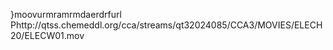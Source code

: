    }moov   urmra   mrmda   erdrf    url    Phttp://qtss.chemeddl.org/cca/streams/qt32024085/CCA3/MOVIES/ELECH20/ELECW01.mov  
